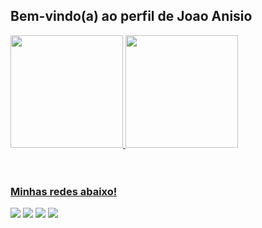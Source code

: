 ## Bem-vindo(a) ao perfil de Joao Anisio

 <div>
   <a href="https://github.com/JoaoAnisio">
   <img height="180em" src="https://github-readme-stats.vercel.app/api?username=JoaoAnisio
&show_icons=true&theme=tokyonight&include_all_commits=true&count_private=true"/>
   <img height="180em" src="https://github-readme-stats.vercel.app/api/top-langs/?username=JoaoAnisio
&layout=compact&langs_count=6&theme=tokyonight"/>
</div>
    
<div style="display: inline_block"><br>
 
  
</div>
 
<br>
 
###  Minhas redes abaixo!
 
<div> 

  <a href="https://www.instagram.com/joaoanisiognd/" target="_blank"><img src="https://img.shields.io/badge/-Instagram-%23E4405F?style=for-the-badge&logo=instagram&logoColor=white" target="_blank"></a>
 <a href="" target="_blank"><img src="https://img.shields.io/badge/Discord-7289DA?style=for-the-badge&logo=discord&logoColor=white" target="_blank"></a> 
  <a href = "joaoanisiognd.ja@gmail.com"><img src="https://img.shields.io/badge/-Gmail-%23333?style=for-the-badge&logo=gmail&logoColor=white" target="_blank"></a>
  <a href="https://www.linkedin.com/in/joão-gnd/" target="_blank"><img src="https://img.shields.io/badge/-LinkedIn-%230077B5?style=for-the-badge&logo=linkedin&logoColor=white" target="_blank"></a>
</div>
